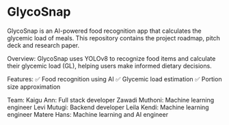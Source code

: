 # GlycoSnap
GlycoSnap is an AI-powered food recognition app that calculates the glycemic load of meals. This repository contains the project roadmap, pitch deck and research paper.

Overview:
GlycoSnap uses YOLOv8 to recognize food items and calculate their glycemic load (GL), helping users make informed dietary decisions.

Features:
✅ Food recognition using AI
✅ Glycemic load estimation
✅ Portion size approximation

Team:
Kaigu Ann: Full stack developer
Zawadi Muthoni: Machine learning engineer
Levi Mutugi: Backend developer
Leila Kendi: Machine learning engineer
Matere Hans: Machine learning and AI engineer
